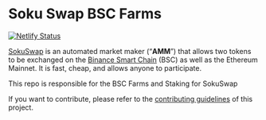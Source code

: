 # Soku Swap BSC Farms

[![Netlify Status](https://api.netlify.com/api/v1/badges/c6ef7e73-4a84-410d-83b0-b89326787dff/deploy-status)](https://app.netlify.com/sites/swap-master/deploys)

[SokuSwap](https://sokuswap.finance/) is an automated market maker (“**AMM**”) that allows two tokens to be exchanged on the [Binance Smart Chain](https://www.binance.org/en/smartChain) (BSC) as well as the Ethereum Mainnet. It is fast, cheap, and allows anyone to participate.

This repo is responsible for the BSC Farms and Staking for SokuSwap

If you want to contribute, please refer to the [contributing guidelines](./CONTRIBUTING.md) of this project.
